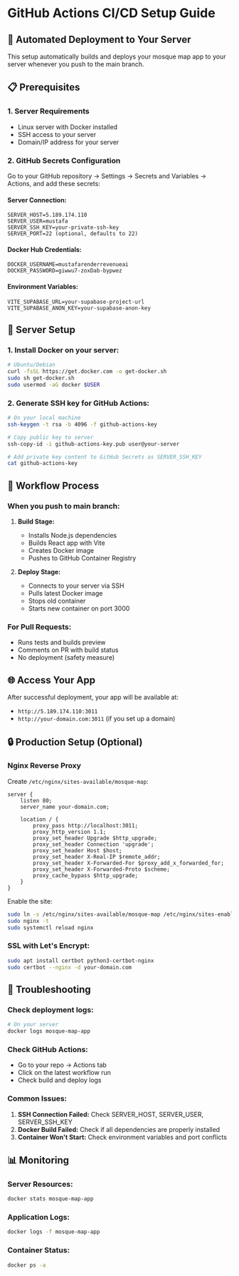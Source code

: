 # GitHub Actions CI/CD Setup Guide

## 🚀 Automated Deployment to Your Server

This setup automatically builds and deploys your mosque map app to your server whenever you push to the main branch.

## 📋 Prerequisites

### 1. Server Requirements
- Linux server with Docker installed
- SSH access to your server
- Domain/IP address for your server

### 2. GitHub Secrets Configuration

Go to your GitHub repository → Settings → Secrets and Variables → Actions, and add these secrets:

#### Server Connection:
```
SERVER_HOST=5.189.174.110
SERVER_USER=mustafa
SERVER_SSH_KEY=your-private-ssh-key
SERVER_PORT=22 (optional, defaults to 22)
```

#### Docker Hub Credentials:
```
DOCKER_USERNAME=mustafarenderrevenueai
DOCKER_PASSWORD=giwwu7-zoxDab-bypwez
```

#### Environment Variables:
```
VITE_SUPABASE_URL=your-supabase-project-url
VITE_SUPABASE_ANON_KEY=your-supabase-anon-key
```

## 🔧 Server Setup

### 1. Install Docker on your server:
```bash
# Ubuntu/Debian
curl -fsSL https://get.docker.com -o get-docker.sh
sudo sh get-docker.sh
sudo usermod -aG docker $USER
```

### 2. Generate SSH key for GitHub Actions:
```bash
# On your local machine
ssh-keygen -t rsa -b 4096 -f github-actions-key

# Copy public key to server
ssh-copy-id -i github-actions-key.pub user@your-server

# Add private key content to GitHub Secrets as SERVER_SSH_KEY
cat github-actions-key
```

## 🔄 Workflow Process

### When you push to main branch:
1. **Build Stage:**
   - Installs Node.js dependencies
   - Builds React app with Vite
   - Creates Docker image
   - Pushes to GitHub Container Registry

2. **Deploy Stage:**
   - Connects to your server via SSH
   - Pulls latest Docker image
   - Stops old container
   - Starts new container on port 3000

### For Pull Requests:
- Runs tests and builds preview
- Comments on PR with build status
- No deployment (safety measure)

## 🌐 Access Your App

After successful deployment, your app will be available at:
- `http://5.189.174.110:3011`
- `http://your-domain.com:3011` (if you set up a domain)

## 🔒 Production Setup (Optional)

### Nginx Reverse Proxy
Create `/etc/nginx/sites-available/mosque-map`:

```nginx
server {
    listen 80;
    server_name your-domain.com;

    location / {
        proxy_pass http://localhost:3011;
        proxy_http_version 1.1;
        proxy_set_header Upgrade $http_upgrade;
        proxy_set_header Connection 'upgrade';
        proxy_set_header Host $host;
        proxy_set_header X-Real-IP $remote_addr;
        proxy_set_header X-Forwarded-For $proxy_add_x_forwarded_for;
        proxy_set_header X-Forwarded-Proto $scheme;
        proxy_cache_bypass $http_upgrade;
    }
}
```

Enable the site:
```bash
sudo ln -s /etc/nginx/sites-available/mosque-map /etc/nginx/sites-enabled/
sudo nginx -t
sudo systemctl reload nginx
```

### SSL with Let's Encrypt:
```bash
sudo apt install certbot python3-certbot-nginx
sudo certbot --nginx -d your-domain.com
```

## 🐛 Troubleshooting

### Check deployment logs:
```bash
# On your server
docker logs mosque-map-app
```

### Check GitHub Actions:
- Go to your repo → Actions tab
- Click on the latest workflow run
- Check build and deploy logs

### Common Issues:
1. **SSH Connection Failed:** Check SERVER_HOST, SERVER_USER, SERVER_SSH_KEY
2. **Docker Build Failed:** Check if all dependencies are properly installed
3. **Container Won't Start:** Check environment variables and port conflicts

## 📊 Monitoring

### Server Resources:
```bash
docker stats mosque-map-app
```

### Application Logs:
```bash
docker logs -f mosque-map-app
```

### Container Status:
```bash
docker ps -a
```